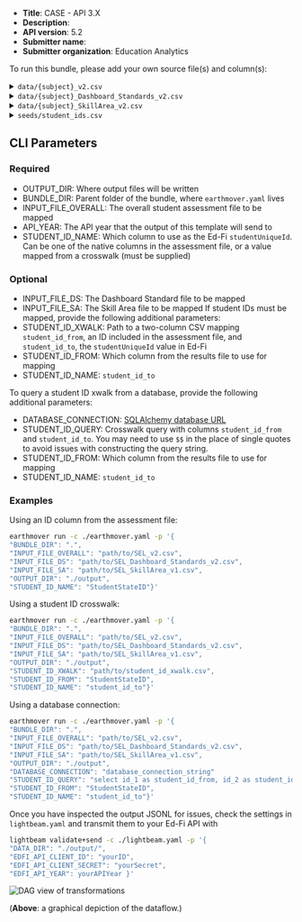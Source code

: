 * **Title**: CASE - API 3.X
* **Description**: 
* **API version**: 5.2
* **Submitter name**: 
* **Submitter organization**: Education Analytics

To run this bundle, please add your own source file(s) and column(s):
<details>
<summary><code>data/{subject}_v2.csv</code></summary>
Where subjects include "SEL", "SR", "SM". This is the overall student assessment results.
</details>

<details>
<summary><code>data/{subject}_Dashboard_Standards_v2.csv</code></summary>
Where subjects include "SEL", "SR", "SM". This file contains scores/PLs at the Domain Group + Domain Name level, as well as scores/PLs at the Standard Name level.
</details>

<details>
<summary><code>data/{subject}_SkillArea_v2.csv</code></summary>
Where subjects include "SEL", "SR", "SM". This file contains Skill Area Mastery Scores.
</details>

<details>
<summary><code>seeds/student_ids.csv</code></summary>

This is a [crosswalk file](https://en.wikipedia.org/wiki/Schema_crosswalk) for translating the student IDs in the assessment CSVs to student IDs in Ed-Fi (one may be a state ID and the other a district ID, for example). 

This file is **optional**. If one of the existing student IDs within the assessment
file maps to Ed-Fi's `studentUniqueId`, you can omit the crosswalk file and specify 
which column to use.

If neither of these match Ed-Fi's `studentUniqueId`, see the CLI parameters section below.

Required columns:
   - `from`
   - `to`
</details>


## CLI Parameters

### Required
- OUTPUT_DIR: Where output files will be written
- BUNDLE_DIR: Parent folder of the bundle, where `earthmover.yaml` lives
- INPUT_FILE_OVERALL: The overall student assessment file to be mapped
- API_YEAR: The API year that the output of this template will send to
- STUDENT_ID_NAME: Which column to use as the Ed-Fi `studentUniqueId`. Can be one of the native columns in the assessment file, or a value mapped from a crosswalk (must be supplied)

### Optional
- INPUT_FILE_DS: The Dashboard Standard file to be mapped
- INPUT_FILE_SA: The Skill Area file to be mapped
If student IDs must be mapped, provide the following additional parameters:
- STUDENT_ID_XWALK: Path to a two-column CSV mapping `student_id_from`, an ID included in the assessment file, and `student_id_to`, the `studentUniqueId` value in Ed-Fi
- STUDENT_ID_FROM: Which column from the results file to use for mapping
- STUDENT_ID_NAME: `student_id_to`

To query a student ID xwalk from a database, provide the following additional parameters:
- DATABASE_CONNECTION: [SQLAlchemy database URL](https://docs.sqlalchemy.org/en/20/core/engines.html#database-urls)
- STUDENT_ID_QUERY: Crosswalk query with columns `student_id_from` and `student_id_to`. You may need to use `$$` in the place of single quotes to avoid issues with constructing the query string.
- STUDENT_ID_FROM: Which column from the results file to use for mapping
- STUDENT_ID_NAME: `student_id_to`
  
### Examples
Using an ID column from the assessment file:
```bash
earthmover run -c ./earthmover.yaml -p '{
"BUNDLE_DIR": ".",
"INPUT_FILE_OVERALL": "path/to/SEL_v2.csv",
"INPUT_FILE_DS": "path/to/SEL_Dashboard_Standards_v2.csv",
"INPUT_FILE_SA": "path/to/SEL_SkillArea_v1.csv",
"OUTPUT_DIR": "./output",
"STUDENT_ID_NAME": "StudentStateID"}'
```

Using a student ID crosswalk:
```bash
earthmover run -c ./earthmover.yaml -p '{
"BUNDLE_DIR": ".",
"INPUT_FILE_OVERALL": "path/to/SEL_v2.csv",
"INPUT_FILE_DS": "path/to/SEL_Dashboard_Standards_v2.csv",
"INPUT_FILE_SA": "path/to/SEL_SkillArea_v1.csv",
"OUTPUT_DIR": "./output",
"STUDENT_ID_XWALK": "path/to/student_id_xwalk.csv",
"STUDENT_ID_FROM": "StudentStateID",
"STUDENT_ID_NAME": "student_id_to"}'
```

Using a database connection:
```bash
earthmover run -c ./earthmover.yaml -p '{
"BUNDLE_DIR": ".",
"INPUT_FILE_OVERALL": "path/to/SEL_v2.csv",
"INPUT_FILE_DS": "path/to/SEL_Dashboard_Standards_v2.csv",
"INPUT_FILE_SA": "path/to/SEL_SkillArea_v1.csv",
"OUTPUT_DIR": "./output",
"DATABASE_CONNECTION": "database_connection_string"
"STUDENT_ID_QUERY": "select id_1 as student_id_from, id_2 as student_id_to from student_table",
"STUDENT_ID_FROM": "StudentStateID",
"STUDENT_ID_NAME": "student_id_to"}'
```

Once you have inspected the output JSONL for issues, check the settings in `lightbeam.yaml` and transmit them to your Ed-Fi API with
```bash
lightbeam validate+send -c ./lightbeam.yaml -p '{
"DATA_DIR": "./output/",
"EDFI_API_CLIENT_ID": "yourID",
"EDFI_API_CLIENT_SECRET": "yourSecret",
"EDFI_API_YEAR": yourAPIYear }'
```

![DAG view of transformations](graph.png)

(**Above**: a graphical depiction of the dataflow.)